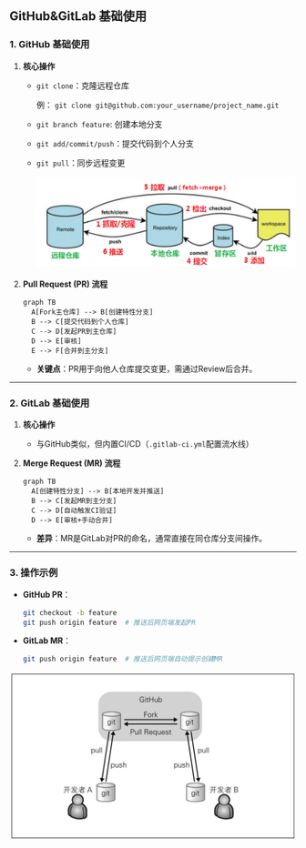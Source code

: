 GitHub&GitLab 基础使用
---

### **1. GitHub 基础使用**
1. **核心操作**  
   
   - `git clone`：克隆远程仓库
   
     例：  `git clone git@github.com:your_username/project_name.git`
     
   - `git branch feature`: 创建本地分支
   
   - `git add/commit/push`：提交代码到个人分支  
   
   - `git pull`：同步远程变更  
   
     ![](images/QQ_1752735191130.png)
   
2. **Pull Request (PR) 流程**  
   ```mermaid
   graph TB
     A[Fork主仓库] --> B[创建特性分支]
     B --> C[提交代码到个人仓库]
     C --> D[发起PR到主仓库]
     D --> E[审核]
     E --> F[合并到主分支]
   ```
   - **关键点**：PR用于向他人仓库提交变更，需通过Review后合并。

---

### **2. GitLab 基础使用**  
1. **核心操作**  
   - 与GitHub类似，但内置CI/CD（`.gitlab-ci.yml`配置流水线）  

2. **Merge Request (MR) 流程**  
   ```mermaid
   graph TB
     A[创建特性分支] --> B[本地开发并推送]
     B --> C[发起MR到主分支]
     C --> D[自动触发CI验证]
     D --> E[审核+手动合并]
   ```
   - **差异**：MR是GitLab对PR的命名，通常直接在同仓库分支间操作。

---

### **3. 操作示例**  
- **GitHub PR**：  
  ```bash
  git checkout -b feature
  git push origin feature  # 推送后网页端发起PR
  ```
- **GitLab MR**：  
  
  ```bash
  git push origin feature  # 推送后网页端自动提示创建MR
  ```

![](images/jtcpbjd38e.jpg)